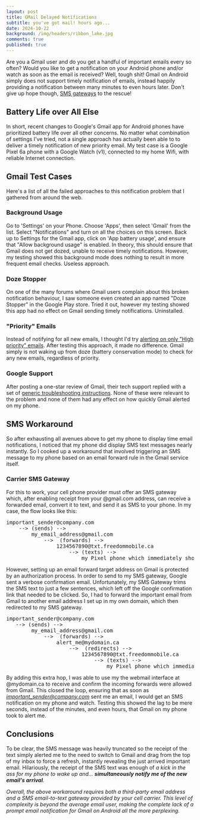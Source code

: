 ```yaml
---
layout: post
title: GMail Delayed Notifications
subtitle: you've got mail! hours ago...
date: 2024-10-22
background: /img/headers/ribbon_lake.jpg
comments: true
published: true
---
```


Are you a Gmail user and do you get a handful of important emails every so often?  Would you like to get a notification on your Android phone and/or watch as soon as the email is received?  Well, tough shit!  Gmail on Android simply does not support timely notification of emails, instead happily providing a notification between many minutes to even hours later.  Don't give up hope though, <a href="#sms-gateway">SMS gateways</a> to the rescue!

## Battery Life over All Else

In short, recent changes to Google's Gmail app for Android phones have prioritized battery life over all other concerns. No matter what combination of settings I've tried, not a single approach has actually been able to to deliver a timely notification of new priority email. My test case is a Google Pixel 6a phone with a Google Watch (v1), connected to my home Wifi, with reliable Internet connection.  

## Gmail Test Cases

Here's a list of all the failed approaches to this notification problem that I gathered from around the web.

### Background Usage

Go to 'Settings' on your Phone.  Choose 'Apps', then select 'Gmail' from the list.  Select "Notifications" and turn on all the choices on this screen. Back up to Settings for the Gmail app, click on 'App battery usage', and ensure that "Allow background usage" is enabled.  In theory, this should ensure that Gmail does not get dozed, unable to receive timely notifications. However, my testing showed this background mode does nothing to result in more frequent email checks.  Useless approach.

### Doze Stopper

On one of the many forums where Gmail users complain about this broken notification behaviour, I saw someone even created an app named "Doze Stopper" in the Google Play store.  Tried it out, however my testing showed this app had no effect on Gmail sending timely notifications. Uninstalled.

### "Priority" Emails

Instead of notifying for all new emails, I thought I'd try [alerting on only "High priority" emails](https://support.google.com/mail/answer/1075549?hl=en&co=GENIE.Platform%3DAndroid#zippy=%2Cturn-on-notifications%2Cget-notified-for-just-high-priority-emails%2Cturn-off-notifications).  After testing this approach, it made no difference.  Gmail simply is not waking up from doze (battery conservation mode) to check for any new emails, regardless of priority.

### Google Support

After posting a one-star review of Gmail, their tech support replied with a set of [generic troubleshooting instructions](http://goo.gl/kWctv9).  None of these were relevant to the problem and none of them had any effect on how quickly Gmail alerted on my phone.

## <a id="sms-gateway">SMS Workaround</a>

So after exhausting all avenues above to get my phone to display time email notifications, I noticed that my phone did display SMS text messages nearly instantly.  So I cooked up a workaround that involved triggering an SMS message to my phone based on an email forward rule in the Gmail service itself.

### Carrier SMS Gateway

For this to work, your cell phone provider must offer an SMS gateway which, after enabling receipt from your @gmail.com address, can receive a forwarded email, convert it to text, and send it as SMS to your phone.  In my case, the flow looks like this:

<pre>
important_sender@company.com  
    --> (sends) -->  
        my_email_address@gmail.com
            -->  (forwards) --> 
                1234567890@txt.freedommobile.ca  
                    --> (texts) -->
                        my Pixel phone which immediately shows notification.
</pre>

However, setting up an email forward target address on Gmail is protected by an authorization process.  In order to send to my SMS gateway, Google sent a verbose confirmation email.  Unfortunately, my SMS Gateway trims the SMS text to just a few sentences, which left off the Google confirmation link that needed to be clicked.  So, I had to forward the important email from Gmail to another email address I set up in my own domain, which then redirected to my SMS gateway.

<pre>
important_sender@company.com  
   --> (sends) -->  
        my_email_address@gmail.com
            -->  (forwards) --> 
                alert_me@mydomain.ca
                    -->  (redirects) --> 
                        1234567890@txt.freedommobile.ca  
                            --> (texts) -->
                                my Pixel phone which immediately shows notification.
</pre>

By adding this extra hop, I was able to use my the webmail interface at @mydomain.ca to receive and confirm the incoming forwards were allowed from Gmail. This closed the loop, ensuring that as soon as <i>important_sender@company.com</i> sent me an email, I would get an SMS notification on my phone and watch.  Testing this showed the lag to be mere seconds, instead of the minutes, and even hours, that Gmail on my phone took to alert me.

## Conclusions

To be clear, the SMS message was heavily truncated so the receipt of the text simply alerted me to the need to switch to Gmail and drag from the top of my inbox to force a refresh, instantly revealing the just arrived important email.  Hilariously, the receipt of the SMS text was enough of <i>a kick in the ass for my phone<i> to wake up and... <b>simultaneously notify me of the new email's arrival</b>. 

Overall, the above workaround requires both a third-party email address and a SMS email-to-text gateway provided by your cell carrier. This level of complexity is beyond the average email user, making the complete lack of a prompt email notification for Gmail on Android all the more perplexing.  
